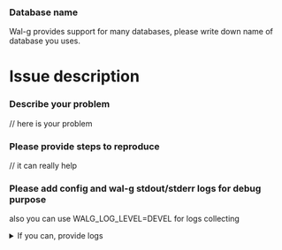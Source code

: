 ### Database name
Wal-g provides support for many databases, please write down name of database you uses.

# Issue description

### Describe your problem
// here is your problem

### Please provide steps to reproduce
// it can really help

### Please add config and wal-g stdout/stderr logs for debug purpose

also you can use WALG_LOG_LEVEL=DEVEL for logs collecting

<details><summary>If you can, provide logs</summary>
<p>
```bash
any logs here
```
</p>
</details>
